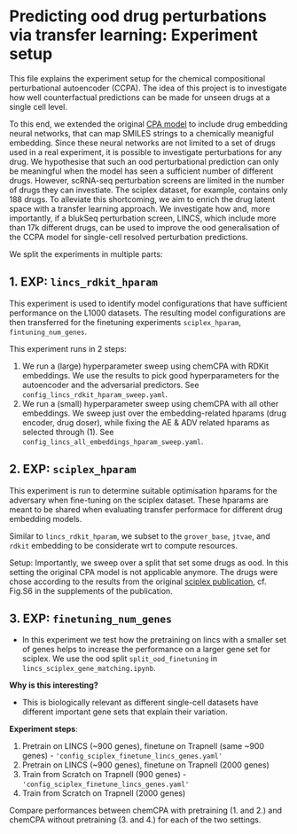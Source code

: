 
# Predicting ood drug perturbations via transfer learning: Experiment setup
This file explains the experiment setup for the chemical compositional perturbational autoencoder (CCPA). The idea of this project is to investigate how well counterfactual predictions can be made for unseen drugs at a single cell level. 

To this end, we extended the original [CPA model](https://github.com/facebookresearch/CPA) to include drug embedding neural networks, that can map SMILES strings to a chemically meanigful embedding. Since these neural networks are not limited to a set of drugs used in a real experiment, it is possible to investigate perturbations for any drug. We hypothesise that such an ood perturbational prediction can only be meaningful when the model has seen a sufficient number of different drugs. However, scRNA-seq perturbation screens are limited in the number of drugs they can investiate. The sciplex dataset, for example, contains only 188 drugs. To alleviate this shortcoming, we aim to enrich the drug latent space with a transfer learning approach. We investigate how and, more importantly, if a blukSeq perturbation screen, LINCS, which include more than 17k different drugs, can be used to improve the ood generalisation of the CCPA model for single-cell resolved perturbation predictions. 

We split the experiments in multiple parts:  

## 1. EXP: `lincs_rdkit_hparam`
This experiment is used to identify model configurations that have sufficient performance on the L1000 datasets. The resulting model configurations are then transferred for the finetuning experiments `sciplex_hparam`, `fintuning_num_genes`.

This experiment runs in 2 steps:
1. We run a (large) hyperparameter sweep using chemCPA with RDKit embeddings. We use the results to pick good hyperparameters for the autoencoder and the adversarial predictors. See `config_lincs_rdkit_hparam_sweep.yaml`.
2. We run a (small) hyperparameter sweep using chemCPA with all other embeddings. We sweep just over the embedding-related hparams (drug encoder, drug doser), while fixing the AE & ADV related hparams as selected through (1). See `config_lincs_all_embeddings_hparam_sweep.yaml`.


## 2. EXP: `sciplex_hparam`
This experiment is run to determine suitable optimisation hparams for the adversary when fine-tuning on the sciplex dataset. These hparams are meant to be shared when evaluating transfer performace for different drug embedding models. 

Similar to `lincs_rdkit_hparam`, we subset to the `grover_base`, `jtvae`, and `rdkit` embedding to be considerate wrt to compute resources. 

Setup: 
Importantly, we sweep over a split that set some drugs as ood. In this setting the original CPA model is not applicable anymore. The drugs were chose according to the results from the original [sciplex publication](https://www.science.org/doi/full/10.1126/science.aax6234), cf. Fig.S6 in the supplements of the publication. 

## 3. EXP: `finetuning_num_genes`
* In this experiment we test how the pretraining on lincs with a smaller set of genes helps to increase the performance on a larger gene set for sciplex. We use the ood split `split_ood_finetuning` in `lincs_sciplex_gene_matching.ipynb`.

**Why is this interesting?**
* This is biologically relevant as different single-cell datasets have different important gene sets that explain their variation.

**Experiment steps**:

1. Pretrain on LINCS (~900 genes), finetune on Trapnell (same ~900 genes) - `'config_sciplex_finetune_lincs_genes.yaml'`
2. Pretrain on LINCS (~900 genes), finetune on Trapnell (2000 genes)
3. Train from Scratch on Trapnell (900 genes) - `'config_sciplex_finetune_lincs_genes.yaml'`
4. Train from Scratch on Trapnell (2000 genes)

Compare performances between chemCPA with pretraining (1. and 2.) and chemCPA without pretraining (3. and 4.) for each of the two settings.
